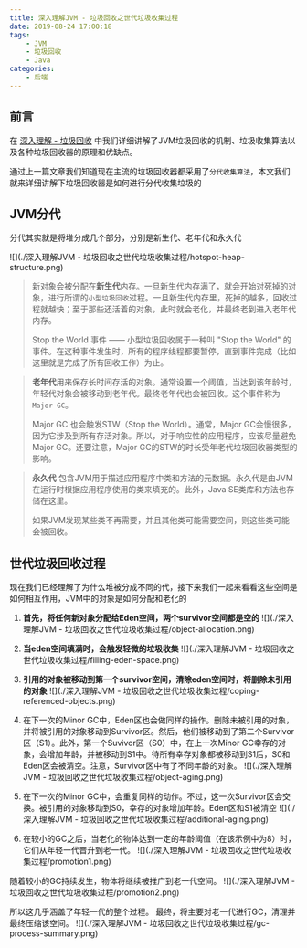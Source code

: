 ```yaml
---
title: 深入理解JVM - 垃圾回收之世代垃圾收集过程
date: 2019-08-24 17:00:18
tags:
    - JVM
    - 垃圾回收
    - Java
categories:
    - 后端
---
```


## 前言

在 [深入理解 - 垃圾回收](https://binchencoder.github.io/2019/08/23/%E6%B7%B1%E5%85%A5%E7%90%86%E8%A7%A3JVM%20-%20%E5%9E%83%E5%9C%BE%E5%9B%9E%E6%94%B6/) 中我们详细讲解了JVM垃圾回收的机制、垃圾收集算法以及各种垃圾回收器的原理和优缺点。

通过上一篇文章我们知道现在主流的垃圾回收器都采用了`分代收集算法`，本文我们就来详细讲解下垃圾回收器是如何进行分代收集垃圾的

## JVM分代

分代其实就是将堆分成几个部分，分别是新生代、老年代和永久代

![](./深入理解JVM - 垃圾回收之世代垃圾收集过程/hotspot-heap-structure.png)

> 新对象会被分配在**新生代**内存。一旦新生代内存满了，就会开始对死掉的对象，进行所谓的`小型垃圾回收`过程。一旦新生代内存里，死掉的越多，回收过程就越快；至于那些还活着的对象，此时就会老化，并最终老到进入老年代内存。
> 
> Stop the World 事件 —— 小型垃圾回收属于一种叫 "Stop the World" 的事件。在这种事件发生时，所有的程序线程都要暂停，直到事件完成（比如这里就是完成了所有回收工作）为止。

> **老年代**用来保存长时间存活的对象。通常设置一个阈值，当达到该年龄时，年轻代对象会被移动到老年代。最终老年代也会被回收。这个事件称为`Major GC`。
> 
> Major GC 也会触发STW（Stop the World）。通常，Major GC会慢很多，因为它涉及到所有存活对象。所以，对于响应性的应用程序，应该尽量避免Major GC。还要注意，Major GC的STW的时长受年老代垃圾回收器类型的影响。

> **永久代** 包含JVM用于描述应用程序中类和方法的元数据。永久代是由JVM在运行时根据应用程序使用的类来填充的。此外，Java SE类库和方法也存储在这里。
> 
> 如果JVM发现某些类不再需要，并且其他类可能需要空间，则这些类可能会被回收。


## 世代垃圾回收过程

现在我们已经理解了为什么堆被分成不同的代，接下来我们一起来看看这些空间是如何相互作用，JVM中的对象是如何分配和老化的

1. **首先，将任何新对象分配给Eden空间，两个survivor空间都是空的**
![](./深入理解JVM - 垃圾回收之世代垃圾收集过程/object-allocation.png)

2. **当eden空间填满时，会触发轻微的垃圾收集**
![](./深入理解JVM - 垃圾回收之世代垃圾收集过程/filling-eden-space.png)

3. **引用的对象被移动到第一个survivor空间，清除eden空间时，将删除未引用的对象**
![](./深入理解JVM - 垃圾回收之世代垃圾收集过程/coping-referenced-objects.png)

4. 在下一次的Minor GC中，Eden区也会做同样的操作。删除未被引用的对象，并将被引用的对象移动到Survivor区。然后，他们被移动到了第二个Survivor区（S1）。此外，第一个Suvivor区（S0）中，在上一次Minor GC幸存的对象，会增加年龄，并被移动到S1中。待所有幸存对象都被移动到S1后，S0和Eden区会被清空。注意，Survivor区中有了不同年龄的对象。
![](./深入理解JVM - 垃圾回收之世代垃圾收集过程/object-aging.png)

5. 在下一次的Minor GC中，会重复同样的动作。不过，这一次Survivor区会交换。被引用的对象移动到S0，幸存的对象增加年龄。Eden区和S1被清空
![](./深入理解JVM - 垃圾回收之世代垃圾收集过程/additional-aging.png)

6. 在较小的GC之后，当老化的物体达到一定的年龄阈值（在该示例中为8）时，它们从年轻一代晋升到老一代。
![](./深入理解JVM - 垃圾回收之世代垃圾收集过程/promotion1.png)

随着较小的GC持续发生，物体将继续被推广到老一代空间。
![](./深入理解JVM - 垃圾回收之世代垃圾收集过程/promotion2.png)

所以这几乎涵盖了年轻一代的整个过程。 最终，将主要对老一代进行GC，清理并最终压缩该空间。
![](./深入理解JVM - 垃圾回收之世代垃圾收集过程/gc-process-summary.png)
